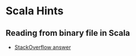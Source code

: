 # Scala Hints

## Reading from binary file in Scala
- [StackOverflow answer](http://stackoverflow.com/questions/9334590/reading-from-binary-file-scala)
